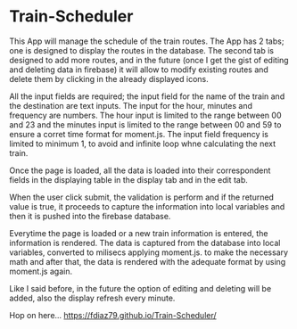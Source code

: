 # Train-Scheduler

This App will manage the schedule of the train routes. The App has 2 tabs; one is designed to display the routes in the database. The second tab is designed to add more routes, and in the future (once I get the gist of editing and deleting data in firebase) it will allow to modify existing routes and delete them by clicking in the already displayed icons.

All the input fields are required; the input field for the name of the train and the destination are text inputs. The input for the hour, minutes and frequency are numbers. The hour input is limited to the range between 00 and 23 and the minutes input is limited to the range between 00 and 59 to ensure a corret time format for moment.js. The input field frequency is limited to minimum 1, to avoid and infinite loop whne calculating the next train.

Once the page is loaded, all the data is loaded into their correspondent fields in the displaying table in the display tab and in the edit tab.

When the user click submit, the validation is perform and if the returned value is true, it proceeds to capture the information into local variables and then it is pushed into the firebase database.

Everytime the page is loaded or a new train information is entered, the information is rendered. The data is captured from the database into local variables, converted to milisecs applying moment.js. to make the necessary math and after that, the data is rendered with the adequate format by using moment.js again.

Like I said before, in the future the option of editing and deleting will be added, also the display refresh every minute.

Hop on here... https://fdiaz79.github.io/Train-Scheduler/
